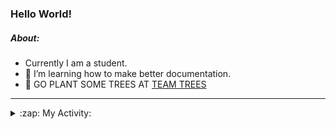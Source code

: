 ### Hello World!

##### About:
- Currently I am a student.
- 🌱 I’m learning how to make better documentation.
- 🌱 GO PLANT SOME TREES AT [TEAM TREES](https://teamtrees.org/)

---
<details>
  <summary>:zap: My Activity:</summary>
  
<!--START_SECTION:waka-->
![Code Time](http://img.shields.io/badge/Code%20Time-1%2C041%20hrs%2056%20mins-blue)

**I'm a Night 🦉** 

```text
🌞 Morning                124 commits         ██░░░░░░░░░░░░░░░░░░░░░░░   08.46 % 
🌆 Daytime                519 commits         █████████░░░░░░░░░░░░░░░░   35.40 % 
🌃 Evening                391 commits         ███████░░░░░░░░░░░░░░░░░░   26.67 % 
🌙 Night                  432 commits         ███████░░░░░░░░░░░░░░░░░░   29.47 % 
```
📅 **I'm Most Productive on Wednesday** 

```text
Monday                   226 commits         ████░░░░░░░░░░░░░░░░░░░░░   15.42 % 
Tuesday                  211 commits         ████░░░░░░░░░░░░░░░░░░░░░   14.39 % 
Wednesday                342 commits         ██████░░░░░░░░░░░░░░░░░░░   23.33 % 
Thursday                 155 commits         ███░░░░░░░░░░░░░░░░░░░░░░   10.57 % 
Friday                   170 commits         ███░░░░░░░░░░░░░░░░░░░░░░   11.60 % 
Saturday                 120 commits         ██░░░░░░░░░░░░░░░░░░░░░░░   08.19 % 
Sunday                   242 commits         ████░░░░░░░░░░░░░░░░░░░░░   16.51 % 
```


📊 **This Week I Spent My Time On** 

```text
🔥 Editors: 
VS Code                  3 hrs 2 mins        █████████████████████████   100.00 % 

🐱‍💻 Projects: 
CSF22                    3 hrs 2 mins        █████████████████████████   100.00 % 
```


 Last Updated on 27/02/2023 10:03:24 UTC
<!--END_SECTION:waka-->
</details>
